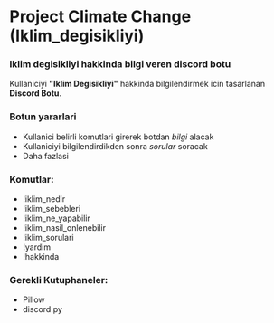 # Project Climate Change (Iklim_degisikliyi)

### Iklim degisikliyi hakkinda bilgi veren discord botu

Kullaniciyi **"Iklim Degisikliyi"** hakkinda bilgilendirmek icin tasarlanan **Discord Botu**.

### Botun yararlari
- Kullanici belirli komutlari girerek botdan *bilgi* alacak
- Kullaniciyi bilgilendirdikden sonra *sorular* soracak
- Daha fazlasi

### Komutlar:
- !iklim_nedir
- !iklim_sebebleri
- !iklim_ne_yapabilir
- !iklim_nasil_onlenebilir
- !iklim_sorulari
- !yardim
- !hakkinda

### Gerekli Kutuphaneler:
- Pillow
- discord.py
